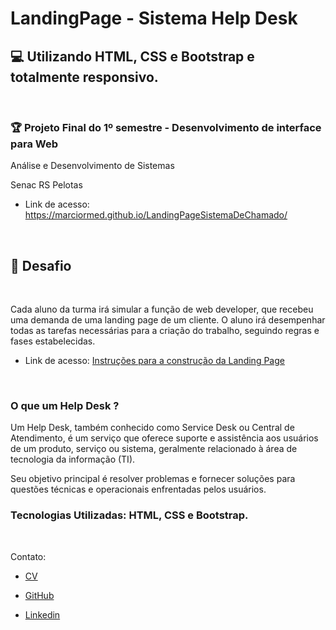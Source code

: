 # LandingPage - Sistema Help Desk

## :computer: Utilizando HTML, CSS e Bootstrap e totalmente responsivo.

<br>

### :trophy: Projeto Final do 1º semestre - Desenvolvimento de interface para Web  

Análise e Desenvolvimento de Sistemas

Senac RS Pelotas 
<br>

- Link de acesso:
https://marciormed.github.io/LandingPageSistemaDeChamado/
<br>


## :dart: Desafio
<br>

Cada aluno da turma irá simular a função de web developer, que recebeu uma demanda de uma landing page de um cliente. O aluno irá desempenhar todas as tarefas necessárias para a criação do trabalho, seguindo regras e fases estabelecidas.

 - Link de acesso: [Instruções para a construção da Landing Page](https://docs.google.com/document/d/1bKW_ZHuxPkErpnUIBULE6R3M3n2cn-4aAcyjgS7VGjg/edit) 

<br>

### O que um Help Desk ?

<p>Um Help Desk, também conhecido como Service Desk ou Central de Atendimento, é um serviço que oferece suporte e assistência aos usuários de um produto, serviço ou sistema, geralmente relacionado à área de tecnologia da informação (TI).</p> 

<p>  
  Seu objetivo principal é resolver problemas e fornecer soluções para questões técnicas e operacionais enfrentadas pelos usuários.
</p>



### Tecnologias Utilizadas: HTML, CSS e Bootstrap.

<br>

Contato: 

- [CV](https://marciormed.github.io/Cv_Dev/cv)

- [GitHub](https://github.com/MarcioRMed)

- [Linkedin](https://www.linkedin.com/in/m%C3%A1rcio-medeiros-056204205/)

